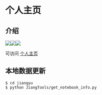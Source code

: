 # 个人主页

## 介绍

![](https://img.shields.io/badge/vue-V3.2.45-green)![](https://img.shields.io/badge/marked-v4.0.0-orange)![](https://img.shields.io/badge/python-v3.7-blue)

可访问 [个人主页](https://yustudy.cn)

## 本地数据更新

```shell
$ cd jiangyu
$ python JiangTools/get_notebook_info.py
```

